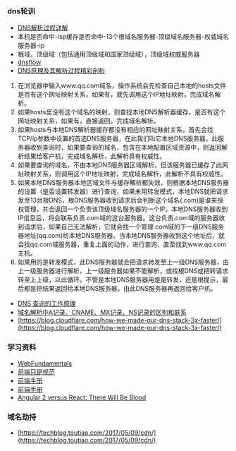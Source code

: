 ### dns轮训
- [DNS解析过程详解](http://blog.csdn.net/crazw/article/details/8986504)
 - 本机是否命中-isp缓存是否命中-13个根域名服务器-顶级域名服务器-权威域名服务器-ip
 - 根域，顶级域（包括通用顶级域和国家顶级域），顶级域权威服务器
- [dnsflow](http://myname.pchome.com.tw/learn/dnsflow.htm)
- [DNS原理及其解析过程精彩剖析](http://369369.blog.51cto.com/319630/812889)
 1. 在浏览器中输入www.qq.com域名，操作系统会先检查自己本地的hosts文件是否有这个网址映射关系，如果有，就先调用这个IP地址映射，完成域名解析。 
 2. 如果hosts里没有这个域名的映射，则查找本地DNS解析器缓存，是否有这个网址映射关系，如果有，直接返回，完成域名解析。 
 3. 如果hosts与本地DNS解析器缓存都没有相应的网址映射关系，首先会找TCP/ip参数中设置的首选DNS服务器，在此我们叫它本地DNS服务器，此服务器收到查询时，如果要查询的域名，包含在本地配置区域资源中，则返回解析结果给客户机，完成域名解析，此解析具有权威性。 
 4. 如果要查询的域名，不由本地DNS服务器区域解析，但该服务器已缓存了此网址映射关系，则调用这个IP地址映射，完成域名解析，此解析不具有权威性。 
 5. 如果本地DNS服务器本地区域文件与缓存解析都失效，则根据本地DNS服务器的设置（是否设置转发器）进行查询，如果未用转发模式，本地DNS就把请求发至13台根DNS，根DNS服务器收到请求后会判断这个域名(.com)是谁来授权管理，并会返回一个负责该顶级域名服务器的一个IP。本地DNS服务器收到IP信息后，将会联系负责.com域的这台服务器。这台负责.com域的服务器收到请求后，如果自己无法解析，它就会找一个管理.com域的下一级DNS服务器地址(qq.com)给本地DNS服务器。当本地DNS服务器收到这个地址后，就会找qq.com域服务器，重复上面的动作，进行查询，直至找到www.qq.com主机。 
 6. 如果用的是转发模式，此DNS服务器就会把请求转发至上一级DNS服务器，由上一级服务器进行解析，上一级服务器如果不能解析，或找根DNS或把转请求转至上上级，以此循环。不管是本地DNS服务器用是是转发，还是根提示，最后都是把结果返回给本地DNS服务器，由此DNS服务器再返回给客户机。
- [DNS 查询的工作原理](https://msdn.microsoft.com/zh-cn/library/cc775637(v=ws.10).aspx)
- [域名解析中A记录、CNAME、MX记录、NS记录的区别和联系](http://blog.csdn.net/crazw/article/details/8986581)
- [https://blog.cloudflare.com/how-we-made-our-dns-stack-3x-faster/](https://blog.cloudflare.com/how-we-made-our-dns-stack-3x-faster/)

### 学习资料
- [WebFundamentals](https://github.com/google/WebFundamentals)
- [前端只是规范](http://jixianqianduan.com/frontend-resource/2016/01/26/front-end-learning-list.html)
- [前端手册](http://www.frontendhandbook.com/index.html)
- [前端手册](https://dwqs.gitbooks.io/frontenddevhandbook/content/index.html)
- [Angular 2 versus React: There Will Be Blood](https://medium.freecodecamp.com/angular-2-versus-react-there-will-be-blood-66595faafd51#.vouqhe5rq)

### 域名劫持
- [https://techblog.toutiao.com/2017/05/09/cdn/](https://techblog.toutiao.com/2017/05/09/cdn/)